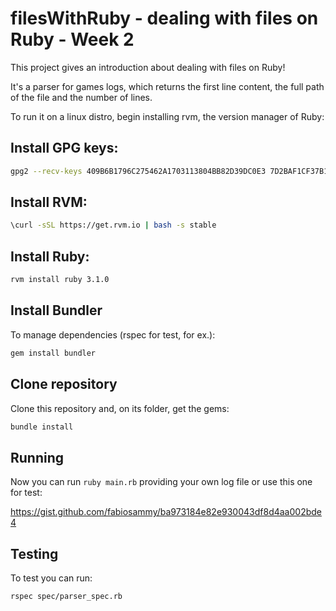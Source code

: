 # filesWithRuby - dealing with files on Ruby - Week 2

This project gives an introduction about dealing with files on Ruby!

It's a parser for games logs, which returns the first line content, the full path of the file and the number of lines.

To run it on a linux distro, begin installing rvm, the version manager of Ruby:

## Install GPG keys:

```bash
gpg2 --recv-keys 409B6B1796C275462A1703113804BB82D39DC0E3 7D2BAF1CF37B13E2069D6956105BD0E739499BDB
```

## Install RVM:

```bash
\curl -sSL https://get.rvm.io | bash -s stable
```

## Install Ruby:

```bash
rvm install ruby 3.1.0
```

## Install Bundler 

To manage dependencies (rspec for test, for ex.):

```bash
gem install bundler
```

## Clone repository

Clone this repository and, on its folder, get the gems:

```bash
bundle install
```

## Running

Now you can run `ruby main.rb` providing your own log file or use this one for test:

<https://gist.github.com/fabiosammy/ba973184e82e930043df8d4aa002bde4>

## Testing

To test you can run:

```bash
rspec spec/parser_spec.rb
```

